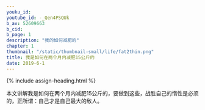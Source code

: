 ```yaml
---
youku_id: 
youtube_id: -_Qen4PSQUk 
b_av: 52609663
b_cid: 
b_page: 1
description: "我的如何减肥的"
chapter: 1
thumbnail: "/static/thumbnail-small/life/fat2thin.png"
title: 我是如何在两个月内减肥15公斤的
date: 2019-6-1
---
```


{% include assign-heading.html %}


本文讲解我是如何在两个月内减肥15公斤的，要做到这些，战胜自己的惰性是必须的，正所谓：自己才是自己最大的敌人。
